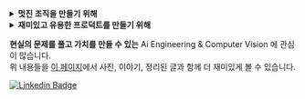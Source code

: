 <details>
  <summary> <b> 멋진 조직을 만들기 위해 </b> </summary>
  </br>

  - EPITA Paris, France, Exchange student program *(2023)*
  - 세종대-캠퍼스타운 주관 피칭, 아이디어경진, 창업경진 등 *(2020-)*
  - 중벤부 예비창업패키지 수료 - 퍼스널모빌리티 애프터마켓 플랫폼, 칵테일키트 스마트오더서비스 *(2021,2022)*
  - 판교스타트업캠퍼스 창업교육 수료 *(4기, 2019)*
  - 세종대학교 인공지능 중앙동아리(SAI) 설립, (Co)Founder, ([홈페이지](https://www.notion.so/SAI-Sejong-Artificial-Intelligence-488d443cf680432ba43878b43521d204), [후배님들께 쓰는 편지](https://janghoo.notion.site/SAI-14dde9dd953946f98b9ba0917a217d4d)) *(2019-2021)*
    - 세종대학교 인공지능 중앙동아리(SAI) TF/Keras/딥러닝 기초교육프로그램 리드 ([깃허브](https://github.com/sju-coml/SAI-2020-Team-I/projects/2), [유튜브](https://www.youtube.com/playlist?list=PLArrI8JcN6ZAxE6I3m6qXEvKychJ6cTW7)) *(2020)*
  - [SW 커뮤니티](https://open.kakao.com/o/gCJTdJib) 설립 *(2020)*
  - [카페 설립](https://cafe.naver.com/starfansclub) *(2009)*

</details>

<details>
  <summary> <b> 재미있고 유용한 프로덕트를 만들기 위해 </b> </summary>
  </br>

  - **네이버 클라우드** 비전팀 인턴 (24)
  - **MLOps 기술을 수전에 적용**해 보자는 제안으로, 전국 대학생 물환경 정책/기술 공모전에서 환경부 장관상(60개+-팀중) (23)
  - 오라일리(O'Reilly) **[MLOps 실전 가이드](https://www.yes24.com/Product/Goods/119859717)** 번역 및 [코드 수정](https://github.com/ProtossDragoon/practical-mlops) (23)
  - **AI MSP 플랫폼 서비스 코그넷나인**, 데이터 사이언티스트로 근무 (22)
    - 과정에서의 [open-mmlab/**mmocr**](https://github.com/open-mmlab/mmocr) [#1540 Bugfix: Small](https://github.com/open-mmlab/mmocr/pull/1540), [#1567 Feat: Support to vis Korean](https://github.com/open-mmlab/mmocr/pull/1567) (22)
  - **전동킥보드 공유 서비스 디어코퍼레이션(deer)** 에서 자율주행 킥보드 개발 도전! (21-22)
    - 과정에서의 [tensorflow/**tensorflow**](https://github.com/tensorflow/tensorflow) 저장소 컨트리뷰션: [#50015 Bugfix: Small](https://github.com/tensorflow/tensorflow/pull/50015) (21)
    - 과정에서의 고민을 담은 [데이터야놀자 2022 행사 발표, '엎드려뻗친 현동이를 피규어로 만들어버렸다'](https://www.youtube.com/watch?v=s7k_cZi7hvw) 발표 / [Github 저장소](https://github.com/ProtossDragoon/PlankHyundong) (22)
  - 작지만 재미있는 프로젝트들
    - [마이크로컨트롤러를 위한 TFLite 한글프로젝트 만들기](https://www.oss.kr/notice/show/8acb5bca-b7df-426f-9dc8-4315d4737734)
 / [Trailer 영상](https://youtu.be/qLDKXKqDy6M) / [Demo 영상](https://youtu.be/dtxNoMcyVEA) / [Github 저장소](https://github.com/yunho0130/tensorflow-lite) *(20)* <br>
    - 엣지 디바이스(RPI, CORAL)와 Weak Supervision을 이용한 모빌리티 탑승자 실시간 Localization PoC / [발표자료](https://github.com/ProtossDragoon/SJU-Subject/blob/master/3-1EmbeddedSystem/%EC%9E%84%EB%B2%A0%EB%94%94%EB%93%9C%20%EC%8B%9C%EC%8A%A4%ED%85%9C%20%ED%94%84%EB%A1%9C%EC%A0%9D%ED%8A%B8%20%EC%B5%9C%EC%A2%85%EB%B0%9C%ED%91%9C%20PPT.pdf) *(20)* <br>
    - 디지털시스템 수업과제, "디지털회로로 만드는 타짜" / [발표자료](https://github.com/ProtossDragoon/SJU-Subject/blob/master/3-1DigitalSystem/Assignment-Final/%EA%B8%B0%EB%A7%90%ED%94%84%EB%A1%9C%EC%A0%9D%ED%8A%B8%EC%B5%9C%EC%A2%85%EB%B0%9C%ED%91%9C.pdf) / [Src](https://github.com/ProtossDragoon/SJU-Subject/tree/master/3-1DigitalSystem/Assignment-Final) *(20)*
    - 데이터분석개론 수업과제, 첫 데이터 분석 / [제출자료](https://github.com/ProtossDragoon/SJU-Subject/blob/master/2-1BasicOfDataAnalysis/3rd%20Assignment/IDA_A3_%EC%9D%B4%EC%9E%A5%ED%9B%84_18011573.ipynb) (19) <br>

</details>

**현실의 문제를 풀고 가치를 만들 수 있는** Ai Engineering & Computer Vision 에 관심이 많습니다. <br>
위 내용들을 [이 페이지](https://www.davincijang.space/contact/resume/full?utm_source=github&utm_medium=myreadme&utm_campaign=personalbranding)에서 사진, 이야기, 정리된 글과 함께 더 재미있게 볼 수 있습니다.

<div align=left>

</div>

[![Linkedin Badge](https://img.shields.io/badge/-LinkedIn-blue?style=flat-square&logo=Linkedin&logoColor=white&link=https://www.linkedin.com/in/janghoo-lee-25212a1a0/)](https://www.linkedin.com/in/janghoo-lee-25212a1a0/)
